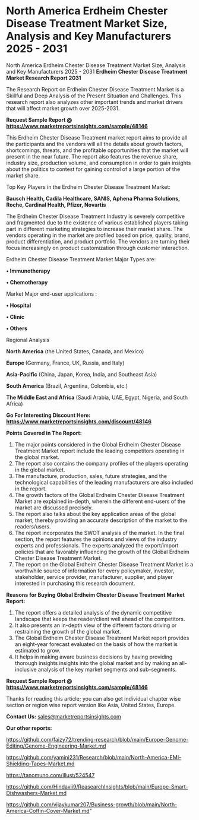 # North America Erdheim Chester Disease Treatment Market Size, Analysis and Key Manufacturers 2025 - 2031
North America Erdheim Chester Disease Treatment Market Size, Analysis and Key Manufacturers 2025 - 2031
<strong>Erdheim Chester Disease Treatment Market Research Report 2031</strong>

The Research Report on Erdheim Chester Disease Treatment Market is a Skillful and Deep Analysis of the Present Situation and Challenges. This research report also analyzes other important trends and market drivers that will affect market growth over 2025-2031.

<strong>Request Sample Report @ <a href=https://www.marketreportsinsights.com/sample/48146>https://www.marketreportsinsights.com/sample/48146</a></strong>

This Erdheim Chester Disease Treatment market report aims to provide all the participants and the vendors will all the details about growth factors, shortcomings, threats, and the profitable opportunities that the market will present in the near future. The report also features the revenue share, industry size, production volume, and consumption in order to gain insights about the politics to contest for gaining control of a large portion of the market share.

Top Key Players in the Erdheim Chester Disease Treatment Market:

<strong>Bausch Health, Cadila Healthcare, SANIS, Aphena Pharma Solutions, Roche, Cardinal Health, Pfizer, Novartis</strong>

The Erdheim Chester Disease Treatment Industry is severely competitive and fragmented due to the existence of various established players taking part in different marketing strategies to increase their market share. The vendors operating in the market are profiled based on price, quality, brand, product differentiation, and product portfolio. The vendors are turning their focus increasingly on product customization through customer interaction.

Erdheim Chester Disease Treatment Market Major Types are:

<strong>•  Immunotherapy

•  Chemotherapy</strong>

Market Major end-user applications :

<strong>•  Hospital

•  Clinic

•  Others</strong>

Regional Analysis

</u><strong><b>North America</b></strong> (the United States, Canada, and Mexico)

<strong><b>Europe </b></strong>(Germany, France, UK, Russia, and Italy)

<strong><b>Asia-Pacific</b></strong> (China, Japan, Korea, India, and Southeast Asia)

<strong><b>South America</b></strong> (Brazil, Argentina, Colombia, etc.)

<strong><b>The Middle East and Africa</b></strong> (Saudi Arabia, UAE, Egypt, Nigeria, and South Africa)

<strong>Go For Interesting Discount Here: <a href=https://www.marketreportsinsights.com/discount/48146>https://www.marketreportsinsights.com/discount/48146</a></strong>

<strong>Points Covered in The Report:</strong>
<ol>
  <li>The major points considered in the Global Erdheim Chester Disease Treatment Market report include the leading competitors operating in the global market.</li>
  <li>The report also contains the company profiles of the players operating in the global market.</li>
  <li>The manufacture, production, sales, future strategies, and the technological capabilities of the leading manufacturers are also included in the report.</li>
  <li>The growth factors of the Global Erdheim Chester Disease Treatment Market are explained in-depth, wherein the different end-users of the market are discussed precisely.</li>
  <li>The report also talks about the key application areas of the global market, thereby providing an accurate description of the market to the readers/users.</li>
  <li>The report incorporates the SWOT analysis of the market. In the final section, the report features the opinions and views of the industry experts and professionals. The experts analyzed the export/import policies that are favorably influencing the growth of the Global Erdheim Chester Disease Treatment Market.</li>
  <li>The report on the Global Erdheim Chester Disease Treatment Market is a worthwhile source of information for every policymaker, investor, stakeholder, service provider, manufacturer, supplier, and player interested in purchasing this research document.</li>
</ol>
<strong>Reasons for Buying Global Erdheim Chester Disease Treatment Market Report:</strong>

<ol>
  <li>The report offers a detailed analysis of the dynamic competitive landscape that keeps the reader/client well ahead of the competitors.</li>
  <li>It also presents an in-depth view of the different factors driving or restraining the growth of the global market.</li>
  <li>The Global Erdheim Chester Disease Treatment Market report provides an eight-year forecast evaluated on the basis of how the market is estimated to grow.</li>
  <li>It helps in making aware business decisions by having providing thorough insights insights into the global market and by making an all-inclusive analysis of the key market segments and sub-segments.</li>
</ol>
<strong>Request Sample Report @ <a href=https://www.marketreportsinsights.com/sample/48146>https://www.marketreportsinsights.com/sample/48146</a></strong>


Thanks for reading this article; you can also get individual chapter wise section or region wise report version like Asia, United States, Europe.

<strong>Contact Us:</strong>
sales@marketreportsinsights.com

<strong>Our other reports:</strong>

<a href=https://github.com/faizy72/trending-research/blob/main/Europe-Genome-Editing/Genome-Engineering-Market.md>https://github.com/faizy72/trending-research/blob/main/Europe-Genome-Editing/Genome-Engineering-Market.md</a>

<a href=https://github.com/yamini231/Research/blob/main/North-America-EMI-Shielding-Tapes-Market.md>https://github.com/yamini231/Research/blob/main/North-America-EMI-Shielding-Tapes-Market.md</a>

<a href=https://tanomuno.com/illust/524547>https://tanomuno.com/illust/524547</a>

<a href=https://github.com/Hindavii9/ReasearchInsights/blob/main/Europe-Smart-Dishwashers-Market.md>https://github.com/Hindavii9/ReasearchInsights/blob/main/Europe-Smart-Dishwashers-Market.md</a>

<a href=https://github.com/vijaykumar207/Business-growth/blob/main/North-America-Coffin-Cover-Market.md>https://github.com/vijaykumar207/Business-growth/blob/main/North-America-Coffin-Cover-Market.md</a>"
